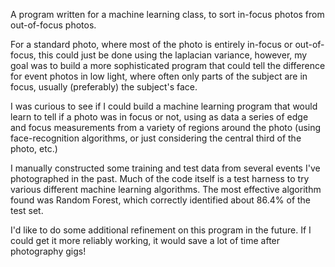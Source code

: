 A program written for a machine learning class, to sort in-focus photos from out-of-focus photos.

For a standard photo, where most of the photo is entirely in-focus or out-of-focus, this could just be done using the laplacian variance, however, my goal was to build a more sophisticated program that could tell the difference for event photos in low light, where often only parts of the subject are in focus, usually (preferably) the subject's face.

I was curious to see if I could build a machine learning program that would learn to tell if a photo was in focus or not, using as data a series of edge and focus measurements from a variety of regions around the photo (using face-recognition algorithms, or just considering the central third of the photo, etc.)

I manually constructed some training and test data from several events I've photographed in the past. Much of the code itself is a test harness to try various different machine learning algorithms. The most effective algorithm found was Random Forest, which correctly identified about 86.4% of the test set.

I'd like to do some additional refinement on this program in the future. If I could get it more reliably working, it would save a lot of time after photography gigs!